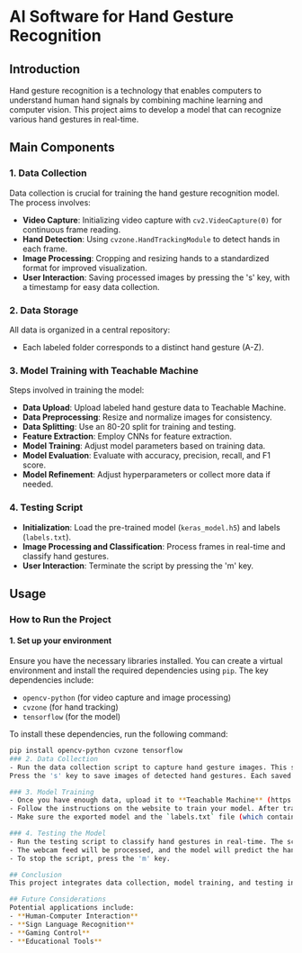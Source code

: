 # AI Software for Hand Gesture Recognition

## Introduction
Hand gesture recognition is a technology that enables computers to understand human hand signals by combining machine learning and computer vision. This project aims to develop a model that can recognize various hand gestures in real-time.

## Main Components

### 1. Data Collection
Data collection is crucial for training the hand gesture recognition model. The process involves:
- **Video Capture**: Initializing video capture with `cv2.VideoCapture(0)` for continuous frame reading.
- **Hand Detection**: Using `cvzone.HandTrackingModule` to detect hands in each frame.
- **Image Processing**: Cropping and resizing hands to a standardized format for improved visualization.
- **User Interaction**: Saving processed images by pressing the 's' key, with a timestamp for easy data collection.

### 2. Data Storage
All data is organized in a central repository:
- Each labeled folder corresponds to a distinct hand gesture (A-Z).

### 3. Model Training with Teachable Machine
Steps involved in training the model:
- **Data Upload**: Upload labeled hand gesture data to Teachable Machine.
- **Data Preprocessing**: Resize and normalize images for consistency.
- **Data Splitting**: Use an 80-20 split for training and testing.
- **Feature Extraction**: Employ CNNs for feature extraction.
- **Model Training**: Adjust model parameters based on training data.
- **Model Evaluation**: Evaluate with accuracy, precision, recall, and F1 score.
- **Model Refinement**: Adjust hyperparameters or collect more data if needed.

### 4. Testing Script
- **Initialization**: Load the pre-trained model (`keras_model.h5`) and labels (`labels.txt`).
- **Image Processing and Classification**: Process frames in real-time and classify hand gestures.
- **User Interaction**: Terminate the script by pressing the 'm' key.

## Usage

### How to Run the Project

#### 1. **Set up your environment**
Ensure you have the necessary libraries installed. You can create a virtual environment and install the required dependencies using `pip`. The key dependencies include:
- `opencv-python` (for video capture and image processing)
- `cvzone` (for hand tracking)
- `tensorflow` (for the model)

To install these dependencies, run the following command:

```bash
pip install opencv-python cvzone tensorflow
### 2. Data Collection
- Run the data collection script to capture hand gesture images. This script will use your webcam to collect data and save it as images in a folder named after the gesture.
Press the 's' key to save images of detected hand gestures. Each saved image is timestamped to prevent overwriting.

### 3. Model Training
- Once you have enough data, upload it to **Teachable Machine** (https://teachablemachine.withgoogle.com/).
- Follow the instructions on the website to train your model. After training, export the model as a `.h5` file (e.g., `keras_model.h5`).
- Make sure the exported model and the `labels.txt` file (which contains the list of gestures) are in the same directory as your testing script.

### 4. Testing the Model
- Run the testing script to classify hand gestures in real-time. The script will load the pre-trained model (`keras_model.h5`) and labels (`labels.txt`).
- The webcam feed will be processed, and the model will predict the hand gesture based on the detected hand.
- To stop the script, press the 'm' key.

## Conclusion
This project integrates data collection, model training, and testing into a cohesive real-time hand gesture recognition tool. Combining OpenCV, `cvzone`, and Teachable Machine ensures a robust and adaptable solution.

## Future Considerations
Potential applications include:
- **Human-Computer Interaction**
- **Sign Language Recognition**
- **Gaming Control**
- **Educational Tools**

